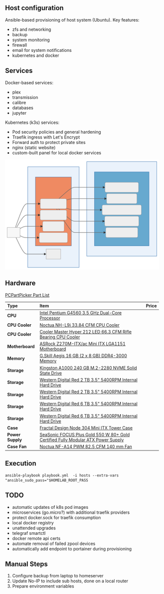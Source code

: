 ## Host configuration
Ansible-based provisioning of host system (Ubuntu). Key features:
- zfs and networking
- backup
- system monitoring
- firewall
- email for system notifications
- kubernetes and docker


## Services
Docker-based services:
- plex
- transmission
- calibre
- databases
- jupyter

Kubernetes (k3s) services:
- Pod security policies and general hardening
- Traefik ingress with Let's Encrypt
- Forward auth to protect private sites
- nginx (static website)
- custom-built panel for local docker services

![Services](topology.svg)


## Hardware
[PCPartPicker Part List](https://pcpartpicker.com/list/RBVDTC)

Type|Item|Price
:----|:----|:----
**CPU** | [Intel Pentium G4560 3.5 GHz Dual-Core Processor](https://pcpartpicker.com/product/8gKhP6/intel-pentium-g4560-35ghz-dual-core-processor-bx80677g4560)
**CPU Cooler** | [Noctua NH-L9i 33.84 CFM CPU Cooler](https://pcpartpicker.com/product/xxphP6/noctua-nh-l9i-3384-cfm-cpu-cooler-nh-l9i)
**CPU Cooler** | [Cooler Master Hyper 212 LED 66.3 CFM Rifle Bearing CPU Cooler](https://pcpartpicker.com/product/YdJkcf/cooler-master-hyper-212-led-663-cfm-rifle-bearing-cpu-cooler-rr-212l-16pr-r1)
**Motherboard** | [ASRock Z270M-ITX/ac Mini ITX LGA1151 Motherboard](https://pcpartpicker.com/product/2Hbkcf/asrock-z270m-itxac-mini-itx-lga1151-motherboard-z270m-itxac) 
**Memory** | [G.Skill Aegis 16 GB (2 x 8 GB) DDR4-3000 Memory](https://pcpartpicker.com/product/FNprxr/gskill-aegis-16gb-2-x-8gb-ddr4-3000-memory-f43000c16d16gisb)
**Storage** | [Kingston A1000 240 GB M.2-2280 NVME Solid State Drive](https://pcpartpicker.com/product/FVfhP6/kingston-a1000-240gb-m2-2280-solid-state-drive-sa1000m8240g)
**Storage** | [Western Digital Red 2 TB 3.5" 5400RPM Internal Hard Drive](https://pcpartpicker.com/product/9wW9TW/western-digital-internal-hard-drive-wd20efrx)
**Storage** | [Western Digital Red 2 TB 3.5" 5400RPM Internal Hard Drive](https://pcpartpicker.com/product/9wW9TW/western-digital-internal-hard-drive-wd20efrx)
**Storage** | [Western Digital Red 6 TB 3.5" 5400RPM Internal Hard Drive](https://pcpartpicker.com/product/DhsKHx/western-digital-internal-hard-drive-wd60efrx)
**Storage** | [Western Digital Red 6 TB 3.5" 5400RPM Internal Hard Drive](https://pcpartpicker.com/product/DhsKHx/western-digital-internal-hard-drive-wd60efrx)
**Case** | [Fractal Design Node 304 Mini ITX Tower Case](https://pcpartpicker.com/product/BWFPxr/fractal-design-case-fdcanode304bl)
**Power Supply** | [SeaSonic FOCUS Plus Gold 550 W 80+ Gold Certified Fully Modular ATX Power Supply](https://pcpartpicker.com/product/bkp323/seasonic-focus-plus-gold-550w-80-gold-certified-fully-modular-atx-power-supply-ssr-550fx)
**Case Fan** | [Noctua NF-A14 PWM 82.5 CFM 140 mm Fan](https://pcpartpicker.com/product/dwR48d/noctua-case-fan-nfa14pwm)

## Execution
```
ansible-playbook playbook.yml  -i hosts --extra-vars "ansible_sudo_pass="$HOMELAB_ROOT_PASS
```

## TODO
- automatic updates of k8s pod images
- microservices (go.micro?) with additional traefik providers
- protect docker.sock for traefik consumption
- local docker registry
- unattended upgrades
- telegraf smartctl
- docker remote api certs
- automate removal of failed zpool devices
- automatically add endpoint to portainer during provisioning

## Manual Steps
1. Configure backup from laptop to homeserver
2. Update No-IP to include sub hosts, done on a local router
3. Prepare environment variables